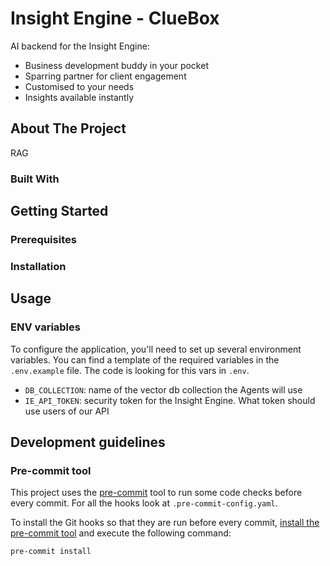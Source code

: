 # Insight Engine - ClueBox

AI backend for the Insight Engine:

- Business development buddy in your pocket
- Sparring partner for client engagement
- Customised to your needs
- Insights available instantly

## About The Project

RAG

### Built With

## Getting Started

### Prerequisites

### Installation

## Usage

### ENV variables
To configure the application, you'll need to set up several environment variables. You can find a template of the required variables in the `.env.example` file. The code is looking for this vars in `.env`.

- `DB_COLLECTION`: name of the vector db collection the Agents will use
- `IE_API_TOKEN`: security token for the Insight Engine. What token should use users of our API

## Development guidelines

### Pre-commit tool

This project uses the [pre-commit](https://pre-commit.com) tool to run some code checks before every commit. For all the hooks look at `.pre-commit-config.yaml`.

To install the Git hooks so that they are run before every commit, [install the pre-commit tool](https://pre-commit.com/#installation) and execute the following command:

```
pre-commit install
```
